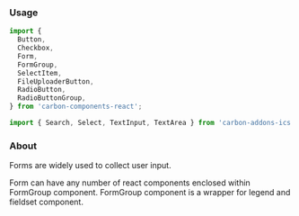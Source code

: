 ### Usage

```js
import {
  Button,
  Checkbox,
  Form,
  FormGroup,
  SelectItem,
  FileUploaderButton,
  RadioButton,
  RadioButtonGroup,
} from 'carbon-components-react';

import { Search, Select, TextInput, TextArea } from 'carbon-addons-ics';
```

### About

Forms are widely used to collect user input.

Form can have any number of react components enclosed within FormGroup component. FormGroup component is a wrapper for legend and fieldset component.

